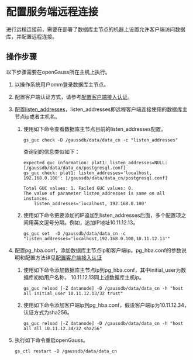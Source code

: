 # 配置服务端远程连接<a name="ZH-CN_TOPIC_0289899869"></a>

进行远程连接前，需要在部署了数据库主节点的机器上设置允许客户端访问数据库，并配置远程连接。

## 操作步骤<a name="zh-cn_topic_0283137450_zh-cn_topic_0237120291_zh-cn_topic_0059778856_sa769b5cf486f45fe92aa0397f870561e"></a>

以下步骤需要在openGauss所在主机上执行。

1.  以操作系统用户omm登录数据库主节点。
2.  配置客户端认证方式，请参考[配置客户端接入认证](配置客户端接入认证.md)。
3.  配置[listen\_addresses](连接设置.md#zh-cn_topic_0283136886_zh-cn_topic_0237124695_zh-cn_topic_0059777636_sed0adde99a3f47669f5d4ab557b36b35)，listen\_addresses即远程客户端连接使用的数据库主节点ip或者主机名。
    1.  使用如下命令查看数据库主节点目前的listen\_addresses配置。

        ```
        gs_guc check -D /gaussdb/data/data_cn -c "listen_addresses"
        ```

        查询到的信息类似如下：

        ```
        expected guc information: plat1: listen_addresses=NULL: [/gaussdb/data/data_cn/postgresql.conf]
        gs_guc check: plat1: listen_addresses='localhost, 192.168.0.100': [/gaussdb/data/data_cn/postgresql.conf]
        
        Total GUC values: 1. Failed GUC values: 0.
        The value of parameter listen_addresses is same on all instances.
            listen_addresses='localhost, 192.168.0.100'
        ```

    2.  使用如下命令把要添加的IP追加到listen\_addresses后面，多个配置项之间用英文逗号分隔。例如，追加IP地址10.11.12.13。

        ```
        gs_guc set  -D /gaussdb/data/data_cn -c "listen_addresses='localhost,192.168.0.100,10.11.12.13'"
        ```

4.  配置pg\_hba.conf，添加数据库主节点ip和客户端ip。pg\_hba.conf的参数说明和配置方法详见[配置客户端接入认证](配置客户端接入认证.md)
    1.  使用如下命令添加数据库主节点ip到pg\_hba.conf，其中initial\_user为数据库初始用户名称， 10.11.12.13同上述数据库主机ip。

        ```
        gs_guc reload [-Z datanode] -D /gaussdb/data/data_cn -h "host all initial_user 10.11.12.13/32 trust"
        ```

    2.  使用如下命令添加客户端ip到pg\_hba.conf，假设客户端ip为10.11.12.34，认证方式为sha256。

        ```
        gs_guc reload [-Z datanode] -D /gaussdb/data/data_cn -h "host all all 10.11.12.34/32 sha256"
        ```

5.  执行如下命令重启openGauss。

    ```
    gs_ctl restart -D /gaussdb/data/data_cn
    ```


